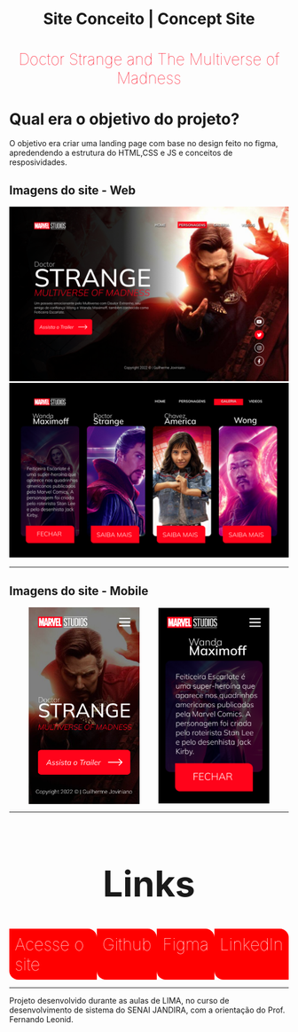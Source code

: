 
<style>
    a{
        text-decoration: none;
    }
    a:hover{
        
    }

</style>
<h1 style='text-align:center; font-weight:bolder; border: none;'>Site Conceito  |  Concept Site</h1>

<h1 style='text-align:center; font-weight:lighter; border: none; color: #FF031A;'> Doctor Strange and The Multiverse of Madness</h1>


# Qual era o objetivo do projeto?
O objetivo era criar uma landing page com base no design feito no [figma](https://www.figma.com/file/4vBeLtci08f9eBXChoEKO0/Landing-Page%3A-Doctor-Strange-2?node-id=0%3A1), apredendendo a estrutura do HTML,CSS e JS e conceitos de resposividades.

## Imagens do site - Web


<img src=".\assets\imgs\Home - Web.png">

<img src=".\assets\imgs\Personagens.png">

---

## Imagens do site - Mobile
<div style = "display: flex; align-items: center; justify-content: space-evenly;">
    <img style="width:200px" src=".\assets\imgs\Home - Mobile.png">
    <img style="width:200px" src=".\assets\imgs\Personagens - Mobile.png">
</div>

---

<h1 style=" border:none; font-size: 4rem; text-align:center;">Links</h1>

<div style="display:flex; justify-content: space-evenly; ">
    <a class="link-btn" style="font-size: 30px; border: none; color: #FFF; background-color: red; padding: 10px; border-top-right-radius: 16px;
        border-bottom-left-radius: 16px; font-weight: lighter;" href= "https://guilherme-joviniano.github.io/Doctor-Strange-2-Concept/" >Acesse o site</a>
            <a class="link-btn" style="font-size: 30px; border: none; color: #FFF; background-color: red; padding: 10px; border-top-right-radius: 16px;
        border-bottom-left-radius: 16px; font-weight: lighter;" href= "https://github.com/Guilherme-Joviniano/Doctor-Strange-2-Concept" >Github</a>
            <a class="link-btn" style="font-size: 30px; border: none; color: #FFF; background-color: red; padding: 10px; border-top-right-radius: 16px;
        border-bottom-left-radius: 16px; font-weight: lighter;" href= "https://www.figma.com/file/4vBeLtci08f9eBXChoEKO0/Landing-Page%3A-Doctor-Strange-2?node-id=0%3A1" >Figma</a>
            <a class="link-btn" style="font-size: 30px; border: none; color: #FFF; background-color: red; padding: 10px; border-top-right-radius: 16px;
        border-bottom-left-radius: 16px; font-weight: lighter;" href= "https://www.linkedin.com/in/guilherme-joviniano-6903351b7/" >LinkedIn</a>
    
</div>

---

Projeto desenvolvido durante as aulas de LIMA, no curso de desenvolvimento de sistema do [SENAI JANDIRA](https://jandira.sp.senai.br/), com a orientação do Prof. [Fernando Leonid](https://github.com/fernandoleonid).